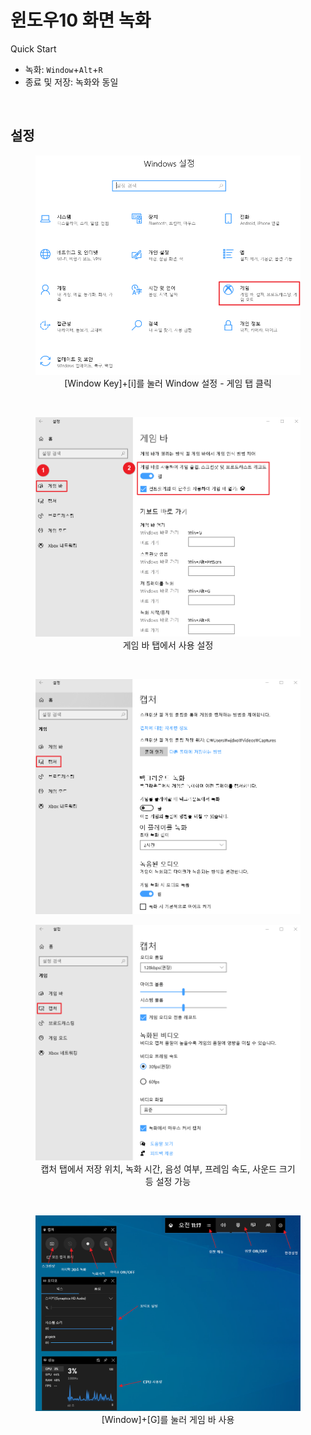 # 윈도우10 화면 녹화
<p>Quick Start</p>
<p>

- 녹화: `Window`+`Alt`+`R`
- 종료 및 저장: 녹화와 동일
</p>

<br>

## 설정
<p>
  <div align="center">
    <figure>
        <img src="./resources/Window 설정.png" alt="Window 설정">
        <div align="center"><figcation>[Window Key]+[i]를 눌러 Window 설정 - 게임 탭 클릭</figcation></div>
    </figure>
  </div>
</p>
<br>

<p>
  <div align="center">
    <figure>
        <img src="./resources/Game bar.png" alt="Game bar">
        <div align="center"><figcation>게임 바 탭에서 사용 설정</figcation></div>
    </figure>
  </div>
</p>
<br>

<p>
  <div align="center">
    <figure>
        <img src="./resources/캡처 1.png" alt="캡처 1">
    </figure>
  </div>
  <div align="center">
    <figure>
        <img src="./resources/캡처 2.png" alt="캡처 2">
        <div align="center"><figcation>캡처 탭에서 저장 위치, 녹화 시간, 음성 여부, 프레임 속도, 사운드 크기 등 설정 가능</figcation></div>
    </figure>
  </div>
</p>
<br>

<p>
  <div align="center">
    <figure>
        <img src="./resources/Window+G 사용.png" alt="Window+G 사용">
        <div align="center"><figcation>[Window]+[G]를 눌러 게임 바 사용</figcation></div>
    </figure>
  </div>
</p>